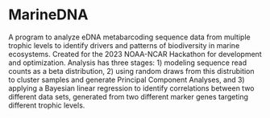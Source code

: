 # MarineDNA
A program to analyze eDNA metabarcoding sequence data from multiple trophic levels to identify drivers and patterns of biodiversity 
in marine ecosystems. Created for the 2023 NOAA-NCAR Hackathon for development and optimization. Analysis has three stages: 1) 
modeling sequence read counts as a beta distribution, 2) using random draws from this distrubition to cluster samples and generate Principal Component Analyses, and 3) applying a Bayesian linear regression to identify correlations between two different data sets, generated from two different marker genes targeting different trophic levels.

